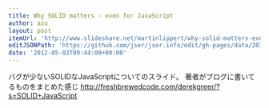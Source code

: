 ```yaml
---
title: Why SOLID matters - even for JavaScript
author: azu
layout: post
itemUrl: 'http://www.slideshare.net/martinlippert/why-solid-matters-even-for-javascript'
editJSONPath: 'https://github.com/jser/jser.info/edit/gh-pages/data/2012/05/index.json'
date: '2012-05-03T09:44:00+00:00'
---
```

バグが少ないSOLIDなJavaScriptについてのスライド。
著者がブログに書いてるものをまとめた感じ
http://freshbrewedcode.com/derekgreer/?s=SOLID+JavaScript
